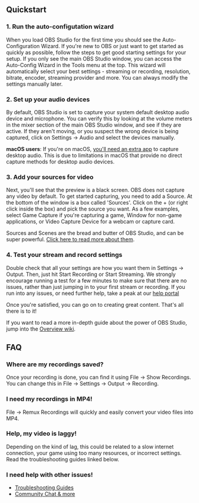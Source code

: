## Quickstart

### 1. Run the auto-configutation wizard

When you load OBS Studio for the first time you should see the Auto-Configuration Wizard. If you're new to OBS or just want to get started as quickly as possible, follow the steps to get good starting settings for your setup. If you only see the main OBS Studio window, you can access the Auto-Config Wizard in the Tools menu at the top. This wizard will automatically select your best settings - streaming or recording, resolution, bitrate, encoder, streaming provider and more. You can always modify the settings manually later.

### 2. Set up your audio devices

By default, OBS Studio is set to capture your system default desktop audio device and microphone. You can verify this by looking at the volume meters in the mixer section of the main OBS Studio window, and see if they are active. If they aren't moving, or you suspect the wrong device is being captured, click on Settings -> Audio and select the devices manually.

**macOS users**: If you're on macOS, [you'll need an extra app](https://obsproject.com/forum/resources/os-x-capture-audio-with-ishowu-audio-capture.505/) to capture desktop audio. This is due to limitations in macOS that provide no direct capture methods for desktop audio devices.

### 3. Add your sources for video

Next, you'll see that the preview is a black screen. OBS does not capture any video by default. To get started capturing, you need to add a Source. At the bottom of the window is a box called 'Sources'. Click on the + (or right click inside the box) and pick the source you want. As a few examples, select Game Capture if you're capturing a game, Window for non-game applications, or Video Capture Device for a webcam or capture card.

Sources and Scenes are the bread and butter of OBS Studio, and can be super powerful. [Click here to read more about them](https://obsproject.com/wiki/OBS-Studio-Overview#scenes-and-sources). 

### 4. Test your stream and record settings

Double check that all your settings are how you want them in Settings -> Output. Then, just hit Start Recording or Start Streaming. We strongly encourage running a test for a few minutes to make sure that there are no issues, rather than just jumping in to your first stream or recording. If you run into any issues, or need further help, take a peak at our [help portal](https://obsproject.com/help)

Once you're satisfied, you can go on to creating great content. That's all there is to it!

If you want to read a more in-depth guide about the power of OBS Studio, jump into the [Overview wiki](OBS-Studio-Overview).

## FAQ

### Where are my recordings saved?

Once your recording is done, you can find it using File -> Show Recordings. You can change this in File -> Settings -> Output -> Recording.

### I need my recordings in MP4!

File -> Remux Recordings will quickly and easily convert your video files into MP4.

### Help, my video is laggy!

Depending on the kind of lag, this could be related to a slow internet connection, your game using too many resources, or incorrect settings. Read the troubleshooting guides linked below.

### I need help with other issues!

- [Troubleshooting Guides](Troubleshooting-Guides)
- [Community Chat & more](http://obsproject.com/help)
